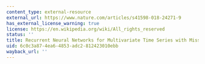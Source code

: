 ```yaml
---
content_type: external-resource
external_url: https://www.nature.com/articles/s41598-018-24271-9
has_external_license_warning: true
license: https://en.wikipedia.org/wiki/All_rights_reserved
status: ''
title: Recurrent Neural Networks for Multivariate Time Series with Missing Values
uid: 6c0c3a87-4ea6-4853-adc2-812423010ebb
wayback_url: ''
---
```

